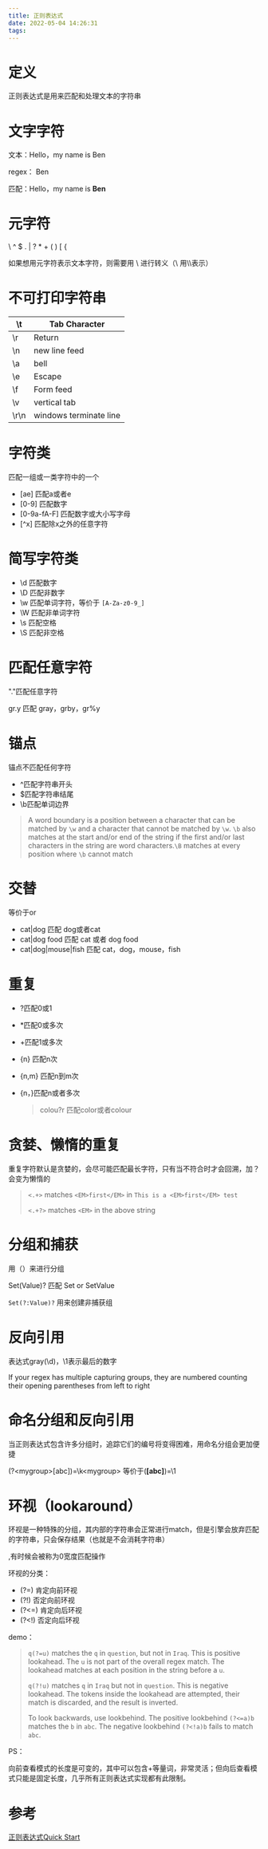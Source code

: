 ```yaml
---
title: 正则表达式
date: 2022-05-04 14:26:31
tags:
---
```

# 定义
正则表达式是用来匹配和处理文本的字符串

# 文字字符

文本：Hello，my name is Ben

regex： Ben

匹配：Hello，my name is **Ben**

# 元字符

\ ^ $ . | ? * + (  )  [  {

如果想用元字符表示文本字符，则需要用 \ 进行转义（\ 用\\\表示）

# 不可打印字符串

| \t   | Tab Character          |
| ---- | ---------------------- |
| \r   | Return                 |
| \n   | new line feed          |
| \a   | bell                   |
| \e   | Escape                 |
| \f   | Form feed              |
| \v   | vertical tab           |
| \r\n | windows terminate line |



# 字符类

匹配一组或一类字符中的一个

- [ae] 匹配a或者e
- [0-9] 匹配数字
- [0-9a-fA-F] 匹配数字或大小写字母
- [^x] 匹配除x之外的任意字符

# 简写字符类

* \d 匹配数字
* \D 匹配非数字
* \w 匹配单词字符，等价于 `[A-Za-z0-9_]`
* \W 匹配非单词字符
* \s 匹配空格
* \S 匹配非空格



# 匹配任意字符

"."匹配任意字符

gr.y 匹配 gray，grby，gr%y

# 锚点

锚点不匹配任何字符

- ^匹配字符串开头
- $匹配字符串结尾
- \b匹配单词边界

> A word boundary is a position between a character that can be matched by `\w` and a character that cannot be matched by `\w`. `\b` also matches at the start and/or end of the string if the first and/or last characters in the string are word characters.`\B` matches at every position where `\b` cannot match

# 交替

等价于or

- cat|dog 匹配 dog或者cat
- cat|dog food 匹配 cat 或者 dog food
- cat|dog|mouse|fish 匹配 cat，dog，mouse，fish

# 重复

- ?匹配0或1

- *匹配0或多次

- +匹配1或多次

- {n} 匹配n次

- {n,m} 匹配n到m次

- {n，}匹配n或者多次

  

  > colou?r 匹配color或者colour



# 贪婪、懒惰的重复

重复字符默认是贪婪的，会尽可能匹配最长字符，只有当不符合时才会回溯，加？会变为懒惰的

> `<.+>` matches `<EM>first</EM>` in `This is a <EM>first</EM> test`
>
> `<.+?>` matches `<EM>` in the above string



# 分组和捕获

用（）来进行分组

Set(Value)? 匹配 Set or SetValue

`Set(?:Value)?`  用来创建非捕获组



# 反向引用

表达式gray(\\d)，\1表示最后的数字

If your regex has multiple capturing groups, they are numbered counting their opening parentheses from left to right



# 命名分组和反向引用

当正则表达式包含许多分组时，追踪它们的编号将变得困难，用命名分组会更加便捷

(?\<mygroup>[abc])=\k\<mygroup> 等价于(**[**abc**]**)=\1

# 环视（lookaround）

环视是一种特殊的分组，其内部的字符串会正常进行match，但是引擎会放弃匹配的字符串，只会保存结果（也就是不会消耗字符串）

,有时候会被称为0宽度匹配操作

环视的分类：

* (?=) 肯定向前环视
* (?!) 否定向前环视
* (?<=) 肯定向后环视
* (?<!) 否定向后环视

demo：

> `q(?=u)` matches the `q` in `question`, but not in `Iraq`. This is positive lookahead. The `u` is not part of the overall regex match. The lookahead matches at each position in the string before a `u`.
>
> `q(?!u)` matches `q` in `Iraq` but not in `question`. This is negative lookahead. The tokens inside the lookahead are attempted, their match is discarded, and the result is inverted.
>
> To look backwards, use lookbehind. The positive lookbehind `(?<=a)b` matches the `b` in `abc`. The negative lookbehind `(?<!a)b` fails to match `abc`.

PS：

向前查看模式的长度是可变的，其中可以包含+等量词，非常灵活；但向后查看模式只能是固定长度，几乎所有正则表达式实现都有此限制。



# 参考

[正则表达式Quick Start](https://www.regular-expressions.info/quickstart.html)
